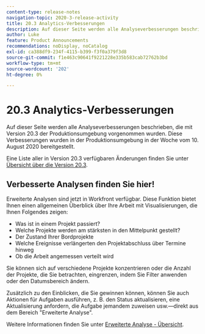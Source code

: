 ```yaml
---
content-type: release-notes
navigation-topic: 2020-3-release-activity
title: 20.3 Analytics-Verbesserungen
description: Auf dieser Seite werden alle Analyseverbesserungen beschrieben, die mit Version 20.3 der Produktionsumgebung vorgenommen wurden. Diese Verbesserungen wurden in der Produktionsumgebung in der Woche vom 10. August 2020 bereitgestellt.
author: Luke
feature: Product Announcements
recommendations: noDisplay, noCatalog
exl-id: ca388df9-234f-4115-b399-f3f0a379f3d8
source-git-commit: f1e463c90641f9221228e335b583cab72762b3bd
workflow-type: tm+mt
source-wordcount: '202'
ht-degree: 0%

---
```


# 20.3 Analytics-Verbesserungen

Auf dieser Seite werden alle Analyseverbesserungen beschrieben, die mit Version 20.3 der Produktionsumgebung vorgenommen wurden. Diese Verbesserungen wurden in der Produktionsumgebung in der Woche vom 10. August 2020 bereitgestellt.

Eine Liste aller in Version 20.3 verfügbaren Änderungen finden Sie unter [Übersicht über die Version 20.3](../../../product-announcements/product-releases/20.3-release-activity/20-3-release-overview.md).

## Verbesserte Analysen finden Sie hier!

Erweiterte Analysen sind jetzt in Workfront verfügbar. Diese Funktion bietet Ihnen einen allgemeinen Überblick über Ihre Arbeit mit Visualisierungen, die Ihnen Folgendes zeigen:

* Was ist in einem Projekt passiert?
* Welche Projekte werden am stärksten in den Mittelpunkt gestellt?
* Der Zustand Ihrer Bordprojekte
* Welche Ereignisse verlängerten den Projektabschluss über Termine hinweg
* Ob die Arbeit angemessen verteilt wird

Sie können sich auf verschiedene Projekte konzentrieren oder die Anzahl der Projekte, die Sie betrachten, eingrenzen, indem Sie Filter anwenden oder den Datumsbereich ändern.

Zusätzlich zu den Einblicken, die Sie gewinnen können, können Sie auch Aktionen für Aufgaben ausführen, z. B. den Status aktualisieren, eine Aktualisierung anfordern, die Aufgabe jemandem zuweisen usw.—direkt aus dem Bereich &quot;Erweiterte Analyse&quot;.

Weitere Informationen finden Sie unter [Erweiterte Analyse - Übersicht](../../../enhanced-analytics/enhanced-analytics-overview.md).


